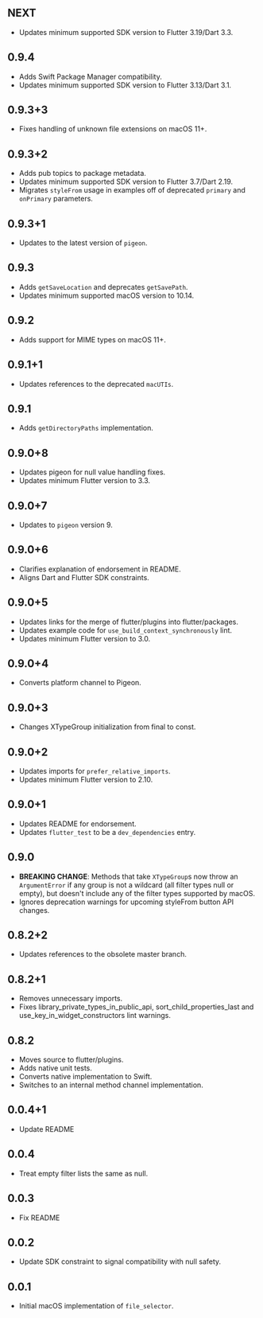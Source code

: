 ## NEXT

- Updates minimum supported SDK version to Flutter 3.19/Dart 3.3.

## 0.9.4

- Adds Swift Package Manager compatibility.
- Updates minimum supported SDK version to Flutter 3.13/Dart 3.1.

## 0.9.3+3

- Fixes handling of unknown file extensions on macOS 11+.

## 0.9.3+2

- Adds pub topics to package metadata.
- Updates minimum supported SDK version to Flutter 3.7/Dart 2.19.
- Migrates `styleFrom` usage in examples off of deprecated `primary` and `onPrimary` parameters.

## 0.9.3+1

- Updates to the latest version of `pigeon`.

## 0.9.3

- Adds `getSaveLocation` and deprecates `getSavePath`.
- Updates minimum supported macOS version to 10.14.

## 0.9.2

- Adds support for MIME types on macOS 11+.

## 0.9.1+1

- Updates references to the deprecated `macUTIs`.

## 0.9.1

- Adds `getDirectoryPaths` implementation.

## 0.9.0+8

- Updates pigeon for null value handling fixes.
- Updates minimum Flutter version to 3.3.

## 0.9.0+7

- Updates to `pigeon` version 9.

## 0.9.0+6

- Clarifies explanation of endorsement in README.
- Aligns Dart and Flutter SDK constraints.

## 0.9.0+5

- Updates links for the merge of flutter/plugins into flutter/packages.
- Updates example code for `use_build_context_synchronously` lint.
- Updates minimum Flutter version to 3.0.

## 0.9.0+4

- Converts platform channel to Pigeon.

## 0.9.0+3

- Changes XTypeGroup initialization from final to const.

## 0.9.0+2

- Updates imports for `prefer_relative_imports`.
- Updates minimum Flutter version to 2.10.

## 0.9.0+1

- Updates README for endorsement.
- Updates `flutter_test` to be a `dev_dependencies` entry.

## 0.9.0

- **BREAKING CHANGE**: Methods that take `XTypeGroup`s now throw an
  `ArgumentError` if any group is not a wildcard (all filter types null or
  empty), but doesn't include any of the filter types supported by macOS.
- Ignores deprecation warnings for upcoming styleFrom button API changes.

## 0.8.2+2

- Updates references to the obsolete master branch.

## 0.8.2+1

- Removes unnecessary imports.
- Fixes library_private_types_in_public_api, sort_child_properties_last and use_key_in_widget_constructors
  lint warnings.

## 0.8.2

- Moves source to flutter/plugins.
- Adds native unit tests.
- Converts native implementation to Swift.
- Switches to an internal method channel implementation.

## 0.0.4+1

- Update README

## 0.0.4

- Treat empty filter lists the same as null.

## 0.0.3

- Fix README

## 0.0.2

- Update SDK constraint to signal compatibility with null safety.

## 0.0.1

- Initial macOS implementation of `file_selector`.
